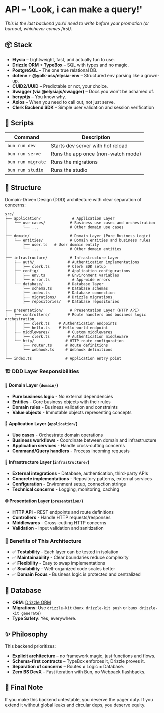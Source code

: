 # API – 'Look, i can make a query!'

*This is the last backend you'll need to write before your promotion (or burnout, whichever comes first).*

## 📦 Stack

* **Elysia** – Lightweight, fast, and actually fun to use.
* **Drizzle ORM + TypeBox** – SQL with types and no magic.
* **PostgreSQL** – The one true relational DB.
* **dotenv + @yolk-oss/elysia-env** – Structured env parsing like a grown-up.
* **CUID2/UUID** – Predictable or not, your choice.
* **Swagger (via @elysiajs/swagger)** – Docs you won't be ashamed of.
* **bcryptjs** – You know why.
* **Axios** – When you need to call out, not just serve.
* **Clerk Backend SDK** – Simple user validation and session verification

## 🚀 Scripts

| Command        | Description                             |
| -------------- | --------------------------------------- |
| `bun run dev`   | Starts dev server with hot reload       |
| `bun run serve` | Runs the app once (non-watch mode)      |
| `bun run migrate`| Runs the migrations      |
| `bun run studio`| Runs the studio      |

## 📂 Structure

Domain-Driven Design (DDD) architecture with clear separation of concerns:

```
src/
├── application/              # Application Layer
│   └── use-cases/           # Business use cases and orchestration
│       └── ...              # Other domain use cases
│
├── domain/                  # Domain Layer (Pure Business Logic)
│   └── entities/            # Domain entities and business rules
│       ├── user.ts   # User domain entity
│       └── ...              # Other domain entities
│
├── infrastructure/          # Infrastructure Layer
│   ├── auth/               # Authentication implementations
│   │   ├── clerk.ts        # Clerk SDK setup
│   ├── config/             # Application configurations
│   │   ├── env.ts          # Environment variables
│   │   └── error.ts          # App-wide errors
│   └── database/           # Database layer
│       └── schema.ts       # Database schemas
│       ├── index.ts        # Database connection
│       ├── migrations/     # Drizzle migrations
│       ├── repositories/   # Database repositories
│
├── presentation/            # Presentation Layer (HTTP API)
│   ├── controllers/        # Route handlers and business logic orchestration
│   │   ├── clerk.ts    # Authentication endpoints
│   │   ├── hello.ts    # Hello world endpoint
│   ├── middlewares/        # Custom middlewares
│   │   ├── clerk.ts        # Authentication middleware
│   └── http/              # HTTP route configuration
│       ├── router.ts      # Route definitions
│       └── webhook.ts     # Webhook definitions
│
└── index.ts               # Application entry point
```

### 🏗 DDD Layer Responsibilities

#### 🎯 Domain Layer (`domain/`)
- **Pure business logic** - No external dependencies
- **Entities** - Core business objects with their rules
- **Domain rules** - Business validation and constraints
- **Value objects** - Immutable objects representing concepts

#### 🔄 Application Layer (`application/`)
- **Use cases** - Orchestrate domain operations
- **Business workflows** - Coordinate between domain and infrastructure
- **Application services** - Handle cross-cutting concerns
- **Command/Query handlers** - Process incoming requests

#### 🔧 Infrastructure Layer (`infrastructure/`)
- **External integrations** - Database, authentication, third-party APIs
- **Concrete implementations** - Repository patterns, external services
- **Configuration** - Environment setup, connection strings
- **Technical concerns** - Logging, monitoring, caching

#### 🌐 Presentation Layer (`presentation/`)
- **HTTP API** - REST endpoints and route definitions
- **Controllers** - Handle HTTP requests/responses
- **Middlewares** - Cross-cutting HTTP concerns
- **Validation** - Input validation and sanitization

### 🎯 Benefits of This Architecture

- ✅ **Testability** - Each layer can be tested in isolation
- ✅ **Maintainability** - Clear boundaries reduce complexity
- ✅ **Flexibility** - Easy to swap implementations
- ✅ **Scalability** - Well-organized code scales better
- ✅ **Domain Focus** - Business logic is protected and centralized

## 💠 Database

* **ORM**: [Drizzle ORM](https://orm.drizzle.team/)
* **Migrations**: Use `drizzle-kit` (`bunx drizzle-kit push` or `bunx drizzle-kit generate`)
* **Type Safety**: Yes, everywhere.

## ✨ Philosophy

This backend prioritizes:

* **Explicit architecture** – no framework magic, just functions and flows.
* **Schema-first contracts** – TypeBox enforces it, Drizzle proves it.
* **Separation of concerns** – Routes ≠ Logic ≠ Database.
* **Zero BS DevX** – Fast iteration with Bun, no Webpack flashbacks.

## 🧠 Final Note

If you make this backend untestable, you deserve the pager duty.
If you extend it without global leaks and circular deps, you deserve equity.